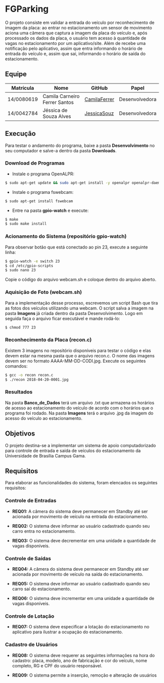 # FGParking

O projeto consiste em validar a entrada do veículo por reconhecimento de imagem da placa: ao entrar no estacionamento um sensor de movimento aciona uma câmera que captura a imagem da placa do veículo e, após processado os dados da placa, o usuário tem acesso à quantidade de vagas no estacionamento por um aplicativo/site. Além de recebe uma notificação pelo aplicativo, assim que entra informando o horário de entrada do veículo e, assim que sai, informando o horário de saída do estacionamento.

## Equipe

| Matrícula | Nome | GitHub | Papel |
| --- | --- | --- | --- |
| 14/0080619 | Camila Carneiro Ferrer Santos | [CamilaFerrer](https://github.com/CamilaFerrer) | Desenvolvedora |
| 14/0042784 | Jéssica de Souza Alves | [JessicaSouz](https://github.com/JessicaSouz) | Desenvolvedora |

## Execução

Para testar o andamento do programa, baixe a pasta **Desenvolvimento** no seu computador e salve-a dentro da pasta **Downloads**.

### Download de Programas

* Instale o programa OpenALPR:
```bash
$ sudo apt-get update && sudo apt-get install -y openalpr openalpr-daemon openalpr-utils libopenalpr-dev
```

* Instale o programa fswebcam:
```bash
$ sudo apt-get install fswebcam
```

* Entre na pasta **gpio-watch** e execute:
```bash
$ make
$ sudo make install
```

### Acionamento do Sistema (repositório gpio-watch)
Para observar botão que está conectado ao pin 23, execute a seguinte linha:

```bash
$ gpio-watch -e switch 23
$ cd /etc/gpio-scripts
$ sudo nano 23
```

Copie o código do arquivo webcam.sh e coloque dentro do arquivo aberto.

### Aquisição de Foto (webcam.sh)
Para a implementação desse processo, escrevemos um script Bash que tira as fotos dos veículos utilizando uma webcam. O script salva a imagem na pasta **Imagens** já criada dentro da pasta Desenvolvimento. Logo em seguida faça o arquivo ficar executável e mande rodá-lo:

```bash
$ chmod 777 23
```

### Reconhecimento da Placa (recon.c)
Existem 3 imagens no repositório disponíveis para testar o código e elas devem estar na mesma pasta que o arquivo recon.c. O nome das imagens devem ser no formato AAAA-MM-DD-CODI.jpg. Execute os seguintes comandos:

```bash
$ gcc -o recon recon.c
$ ./recon 2018-04-20-0001.jpg
```

### Resultados
Na pasta **Banco_de_Dados** terá um arquivo .txt que armazena os horários de acesso ao estacionamento do veículo de acordo com o horários que o programa foi rodado. Na pasta **Imagens** terá o arquivo .jpg da imagem do acesso do veículo ao estacionamento.

## Objetivos

O projeto destina-se a implementar um sistema de apoio computadorizado para controle de entrada e saída de veículos do estacionamento da Universidade de Brasília Campus Gama.


## Requisitos
Para elaborar as funcionalidades do sistema, foram elencados os seguintes requisitos:

### Controle de Entradas
* **REQ01:** A câmera do sistema deve permanecer em Standby até ser acionada por movimento de veículo na entrada do estacionamento.

* **REQ02:** O sistema deve informar ao usuário cadastrado quando seu carro entra no estacionamento.

* **REQ03:** O sistema deve decrementar em uma unidade a quantidade de vagas disponíveis.


### Controle de Saídas

* **REQ04:** A câmera do sistema deve permanecer em Standby até ser acionada por movimento de veículo na saída do estacionamento.

* **REQ05:** O sistema deve informar ao usuário cadastrado quando seu carro saí do estacionamento.

* **REQ06:** O sistema deve incrementar em uma unidade a quantidade de vagas disponíveis.


### Controle de Lotação
* **REQ07:** O sistema deve especificar a lotação do estacionamento no aplicativo para ilustrar a ocupação do estacionamento.


### Cadastro de Usuários
* **REQ08:** O sistema deve requerer as seguintes informações na hora do cadastro: placa, modelo, ano de fabricação e cor do veículo, nome completo, RG e CPF do usuário responsável.

* **REQ09:** O sistema permite a inserção, remoção e alteração de usuários 
